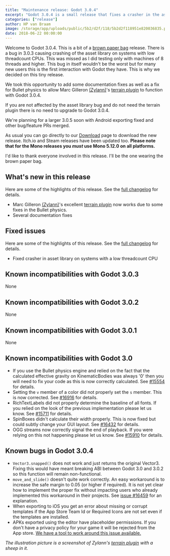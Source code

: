 ```yaml
---
title: "Maintenance release: Godot 3.0.4"
excerpt: "Godot 3.0.4 is a small release that fixes a crasher in the asset library on Windows. If you were affected by this please upgrade. Otherwise we'll come back with a larger 3.0.5 soon!"
categories: ["release"]
author: HP van Braam
image: /storage/app/uploads/public/5b2/d2f/118/5b2d2f118951e820036835.png
date: 2018-06-22 00:00:00
---
```


Welcome to Godot 3.0.4. This is a bit of a [brown paper bag](http://www.catb.org/jargon/html/B/brown-paper-bag-bug.html) release. There is a bug in 3.0.3 causing crashing of the asset library on systems with low threadcount CPUs. This was missed as I did testing only with machines of 8 threads and higher. This bug in itself wouldn't be the worst but for many new users this is the first interaction with Godot they have. This is why we decided on this tiny release.

We took this opportunity to add some documentation fixes as well as a fix for Bullet physics to allow Marc Gilleron [(Zylann)](https://github.com/Zylann)'s [terrain plugin](https://github.com/Zylann/godot_terrain_plugin) to function with Godot 3.0.4.

If you are not affected by the asset library bug and do not need the terrain plugin there is no need to upgrade to Godot 3.0.4.

We're planning for a larger 3.0.5 soon with Android exporting fixed and other bug/feature PRs merged.

As usual you can go directly to our [Download](/download) page to download the new release. Itch.io and Steam releases have been updated too. **Please note that for the Mono releases you *must* use Mono 5.12.0 on all platforms.**

I'd like to thank everyone involved in this release. I'll be the one wearing the brown paper bag.

## What's new in this release

Here are some of the highlights of this release. See the [full changelog](https://github.com/godotengine/godot-builds/releases/3.0.4-Godot_v3.0.4-stable_changelog.txt) for details.

* Marc Gilleron [(Zylann)](https://github.com/Zylann)'s excellent [terrain plugin](https://github.com/Zylann/godot_terrain_plugin) now works due to some fixes in the Bullet physics.
* Several documentation fixes

## Fixed issues

Here are some of the highlights of this release. See the [full changelog](https://github.com/godotengine/godot-builds/releases/3.0.4-Godot_v3.0.4-stable_changelog.txt) for details.

* Fixed crasher in asset library on systems with a low threadcount CPU

## Known incompatibilities with Godot 3.0.3

None

## Known incompatibilities with Godot 3.0.2

None

## Known incompatibilities with Godot 3.0.1

None

## Known incompatibilities with Godot 3.0

* If you use the Bullet physics engine and relied on the fact that the calculated effective gravity on KinematicBodies was always '0' then you will need to fix your code as this is now correctly calculated. See [#15554](https://github.com/godotengine/godot/issues/15554) for details.
* Setting the `v` member of a color did not properly set the `s` member. This is now corrected. See [#16916](https://github.com/godotengine/godot/pull/16916) for details.
* RichTextLabels did not properly determine the baseline of all fonts. If you relied on the look of the previous implementation please let us know. See [#15711](https://github.com/godotengine/godot/pull/15711) for details.
* SpinBoxes didn't calculate their width properly. This is now fixed but could subtly change your GUI layout. See [#16432](https://github.com/godotengine/godot/pull/16432) for details.
* OGG streams now correctly signal the end of playback. If you were relying on this not happening please let us know. See [#15910](https://github.com/godotengine/godot/pull/15910) for details.

## <a id="known-bugs"></a> Known bugs in Godot 3.0.4

* `Vector3.snapped()` does not work and just returns the original Vector3. Fixing this would have meant breaking ABI between Godot 3.0 and 3.0.2 so this function will remain non-functional.
* `move_and_slide()` doesn't quite work correctly. An easy workaround is to increase the safe margin to 0.05 (or higher if required). It is not yet clear how to implement the proper fix without impacting users who already implemented this workaround in their projects. See [issue #16459](https://github.com/godotengine/godot/issues/16459) for an explanation.
* When exporting to iOS you get an error about missing or corrupt templates if the App Store Team Id or Required Icons are not set even if the templates are installed.
* APKs exported using the editor have placeholder permissions. If you don't have a privacy policy for your game it will be rejected from the App store. [We have a tool to work around this issue available.](https://godotengine.org/article/godot-apk-fixer-tool)

*The illustration picture is a screenshot of Zylann's [terrain plugin](https://godotengine.org/asset-library/asset/231) with a sheep in it.*
